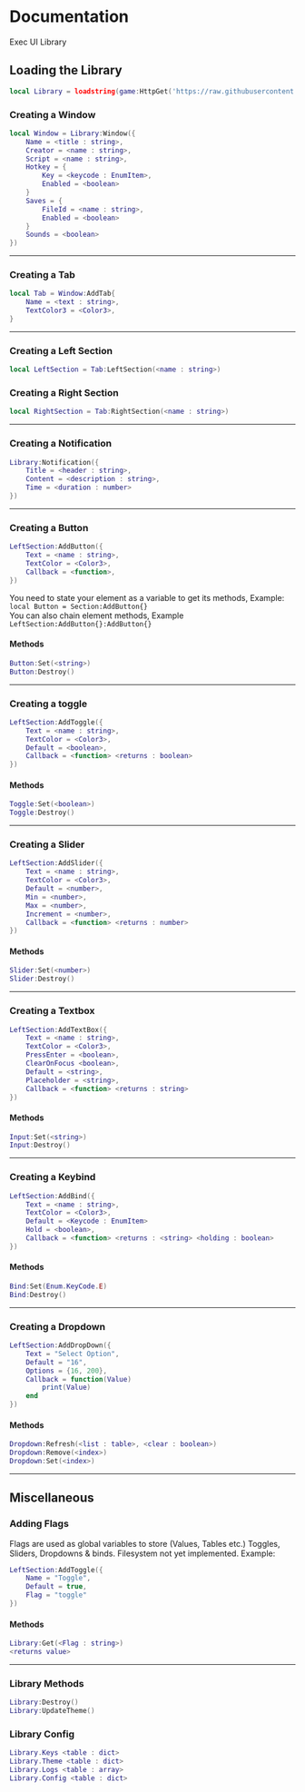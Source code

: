 # Documentation
Exec UI Library

## Loading the Library
```lua
local Library = loadstring(game:HttpGet('https://raw.githubusercontent.com/Player788/Exec-UI-Library/main/src.lua'))()
```

### Creating a Window
```lua
local Window = Library:Window({
	Name = <title : string>, 
	Creator = <name : string>,
	Script = <name : string>,
	Hotkey = {
		Key = <keycode : EnumItem>, 
		Enabled = <boolean>
	}
	Saves = {
		FileId = <name : string>,
		Enabled = <boolean>
	}
	Sounds = <boolean>
})
```
___

### Creating a Tab
```lua
local Tab = Window:AddTab{
	Name = <text : string>,
	TextColor3 = <Color3>,
}
```
___
### Creating a Left Section
```lua
local LeftSection = Tab:LeftSection(<name : string>)
```
### Creating a Right Section
```lua
local RightSection = Tab:RightSection(<name : string>)
```
___
### Creating a Notification
```lua
Library:Notification({
	Title = <header : string>,
	Content = <description : string>,
	Time = <duration : number>
})
```
___
### Creating a Button
```lua
LeftSection:AddButton({
	Text = <name : string>,
	TextColor = <Color3>,
	Callback = <function>,
})
```
You need to state your element as a variable to get its methods, Example: ``` local Button = Section:AddButton{} ``` <br>
You can also chain element methods, Example ``` LeftSection:AddButton{}:AddButton{}```

#### Methods
```lua
Button:Set(<string>)
Button:Destroy()
```
___
### Creating a toggle
```lua
LeftSection:AddToggle({
	Text = <name : string>,
	TextColor = <Color3>,
	Default = <boolean>,
	Callback = <function> <returns : boolean>
})
```

#### Methods
```lua
Toggle:Set(<boolean>)
Toggle:Destroy()
```
___
### Creating a Slider
```lua
LeftSection:AddSlider({
	Text = <name : string>,
	TextColor = <Color3>,
	Default = <number>,
	Min = <number>,
	Max = <number>,
	Increment = <number>,
	Callback = <function> <returns : number>
})
```

#### Methods
```lua
Slider:Set(<number>)
Slider:Destroy()
```
___
### Creating a Textbox
```lua
LeftSection:AddTextBox({
	Text = <name : string>,
	TextColor = <Color3>,
	PressEnter = <boolean>,
	ClearOnFocus <boolean>,
	Default = <string>,
	Placeholder = <string>,
	Callback = <function> <returns : string>
})

```

#### Methods
```lua
Input:Set(<string>)
Input:Destroy()
```
___
### Creating a Keybind
```lua
LeftSection:AddBind({
	Text = <name : string>,
	TextColor = <Color3>,
	Default = <Keycode : EnumItem>
	Hold = <boolean>,
	Callback = <function> <returns : <string> <holding : boolean>
})
```

#### Methods
```lua
Bind:Set(Enum.KeyCode.E)
Bind:Destroy()
```
___

### Creating a Dropdown
```lua
LeftSection:AddDropDown({
	Text = "Select Option",
	Default = "16",
	Options = {16, 200},
	Callback = function(Value)
		print(Value)
	end
})
```

#### Methods
```lua
Dropdown:Refresh(<list : table>, <clear : boolean>)
Dropdown:Remove(<index>)
Dropdown:Set(<index>)
```
___
## Miscellaneous

### Adding Flags
Flags are used as global variables to store (Values, Tables etc.) Toggles, Sliders, Dropdowns & binds. Filesystem not yet implemented.
Example:
```lua
LeftSection:AddToggle({
    Name = "Toggle",
    Default = true,
    Flag = "toggle"
})
```
#### Methods
```lua
Library:Get(<Flag : string>)
<returns value>
```
___
### Library Methods
```lua
Library:Destroy()
Library:UpdateTheme()
```

### Library Config
```lua
Library.Keys <table : dict>
Library.Theme <table : dict>
Library.Logs <table : array>
Library.Config <table : dict>
